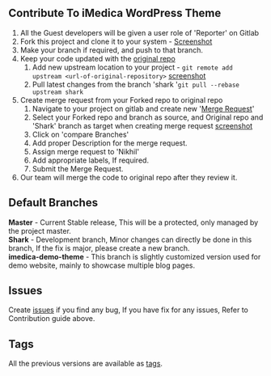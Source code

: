 ## Contribute To iMedica WordPress Theme

1. All the Guest developers will be given a user role of 'Reporter' on Gitlab
2. Fork this project and clone it to your system - [Screenshot](http://bsf.io/l6nps)
3. Make your branch if required, and push to that branch.
4. Keep your code updated with the [original repo](http://git.brainstormforce.com/wp-sharks/imedica-wp-theme/)
   1. Add new upstream location to your project - `git remote add upstream <url-of-original-repository>` [screenshot](http://bsf.io/29fr-)
   2. Pull latest changes from the branch 'shark '`git pull --rebase upstream shark`
4. Create merge request from your Forked repo to original repo
   1. Navigate to your project on gitlab and create new '[Merge Request](http://bsf.io/0699q)'
   2. Select your Forked repo and branch as source, and Original repo and 'Shark' branch as target when creating merge request [screenshot](http://bsf.io/bovfb)
   3. Click on 'compare Branches'
   4. Add proper Description for the merge request.
   5. Assign merge request to 'Nikhil'
   6. Add appropriate labels, If required.
   7. Submit the Merge Request.
5. Our team will merge the code to original repo after they review it.


## Default Branches

**Master** - Current Stable release, This will be a protected, only managed by the project master.  
**Shark** - Development branch, Minor changes can directly be done in this branch, If the fix is major, please create a new branch.  
**imedica-demo-theme** - This branch is slightly customized version used for demo website, mainly to showcase multiple blog pages.  

## Issues

Create [issues](http://git.brainstormforce.com/wp-sharks/imedica-wp-theme/issues) if you find any bug, If you have fix for any issues, Refer to Contribution guide above.

## Tags

All the previous versions are available as [tags](http://git.brainstormforce.com/wp-sharks/imedica-wp-theme/tags).